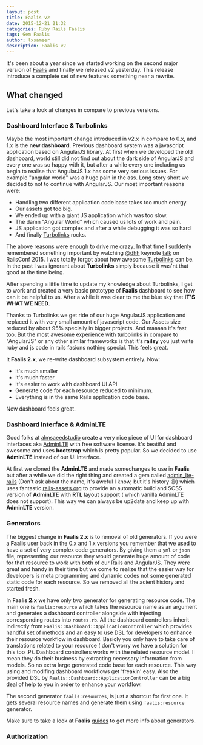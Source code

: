 ```yaml
---
layout: post
title: Faalis v2
date: 2015-12-21 21:32
categories: Ruby Rails Faalis
tags: Gem Faalis
author: lxsameer
description: Faalis v2
---
```


It's been about a year since we started working on the second major version of
[Faalis](http://faalis.io) and finally we released v2 yesterday. This release introduce
a complete set of new features something near a rewrite.

## What changed
Let's take a look at changes in compare to previous versions.

### Dashboard Interface & Turbolinks
Maybe the most important change introduced in v2.x in compare to 0.x, and 1.x is the
**new dashboard**. Previous dashboard system was a javascript application based on
AngularJS library. At first when we developed the old dashboard, world still did not
find out about the dark side of AngularJS and every one was so happy with it, but after
a while every one including us begin to realise that AngularJS 1.x has some very serious
issues. For example "angular world" was a huge pain in the ass. Long story short we decided
to not to continue with AngularJS. Our most important reasons were:

* Handling two different application code base takes too much energy.
* Our assets got too big.
* We ended up with a giant JS application which was too slow.
* The damn "Angular World" which caused us lots of work and pain.
* JS application got complex and after a while debugging it was so hard
* And finally [Turbolinks](https://github.com/rails/turbolinks) rocks.

The above reasons were enough to drive me crazy. In that time I suddenly remembered something
important by watching [@dhh](http://david.heinemeierhansson.com/) keynote
[talk](https://www.youtube.com/watch?v=KJVTM7mE1Cc) on RailsConf 2015. I was totally forgot about
how awesome [Turbolinks](https://github.com/rails/turbolinks) can be. In the past I was ignorant about
**Turbolinks** simply because it was'nt that good at the time being.

After spending a little time to update my knowledge about Turbolinks, I get to work and
created a very basic prototype of **Faalis** dashboard to see how can it be helpful to us.
After a while it was clear to me the blue sky that **IT'S WHAT WE NEED**.

Thanks to Turbolinks we get ride of our huge AngularJS application and replaced it
with very small amount of javascript code. Our Assets size reduced by about 95% specially
in bigger projects. And maaaan it's fast too. But the most awesome experience with turbolinks
in compare to "AngularJS" or any other similar frameworks is that it's **railsy** you just
write ruby and js code in rails fasions nothing special. This feels great.

It **Faalis 2.x**, we re-write dashboard subsystem entirely. Now:

* It's much smaller
* It's much faster
* It's easier to work with dashboard UI API
* Generate code for each resource reduced to minimum.
* Everything is in the same Rails application code base.

New dashboard feels great.

### Dashboard Interface & AdminLTE
Good folks at [almsaeedstudio](http://www.almsaeedstudio.com) create a very nice piece of UI for dashboard
interfaces aka [AdminLTE](https://almsaeedstudio.com/preview) with free software license. It's beatiful and awesome
and uses **bootstrap** which is pretty popular. So we decided to use **AdminLTE** instead of our UI interface.

At first we cloned the **AdminLTE** and made somechanges to use in **Faalis** but after a while we did the right
thing and created a gem called [admin_lte-rails](https://github.com/Yellowen/admin_lte-rails) (Don't ask about the name,
it's aweful I know, but it's history :wink:) which uses fantastic [rails-assets.org](http://rails-assets.org) to provide
an automatic build and SCSS version of **AdminLTE** with **RTL** layout support ( which vanilla AdminLTE does not support).
This way we can always be up2date and keep up with **AdminLTE** version.

### Generators
The biggest change in **Faalis 2.x** is to removal of old generators. If you were a **Faalis** user back in the 0.x and 1.x
versions you remember that we used to have a set of very complex code generators. By giving them a `yml` or `json` file,
representing our resource they would generate huge amount of code for that resource to work with both of our Rails and
AngularJS. They were great and handy in their time but we come to realize that the easier way for developers is meta programming
and dynamic codes not some generated static code for each resource. So we removed all the acient history and started fresh.

In **Faalis 2.x** we have only two generator for generating resource code. The main one is `faalis:resource` which takes the
resource name as an argument and generates a dashboard controller alongside with injecting corresponding routes into `routes.rb`.
All the dashboard controllers inherit indirectly from `Faalis::Dashboard::ApplicationController` which provides handful set of
methods and an easy to use DSL for developers to enhance their resource workflow in dashboard. Basicly you only have to take
care of translations related to your resource ( don't worry we have a solution for this too :P). Dashboard controllers works
with the related resource model. I mean they do their business by extracting necessary information from models. So no extra
large generated code base for each resource. This way using and modifing dashboard workflows get 'freakin' easy. Also the provided
DSL by `Faalis::Dashboard::ApplicationController` can be a big deal of help to you in order to enhance your workflow.

The second generator `faalis:resources`, is just a shortcut for first one. It gets several resource names and generate them
using `faalis:resource` generator.

Make sure to take a look at **Faalis** [guides](http://guides.faalis.io) to get more info about generators.

### Authorization
